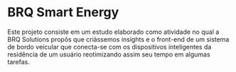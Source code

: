 # BRQ Smart Energy 
Este projeto consiste em um estudo elaborado como atividade no qual a BRQ Solutions propôs  que criássemos insights e o front-end de um sistema de bordo veícular que conecta-se com os dispositivos inteligentes da residência de um usuário reotimizando assim seu tempo em algumas tarefas.
